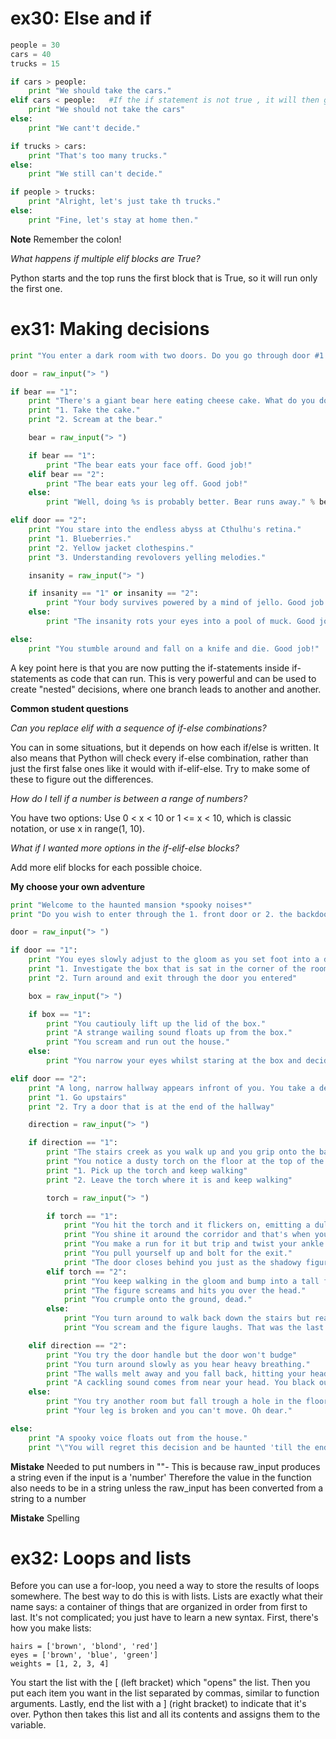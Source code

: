 # ex30: Else and if
```python
people = 30
cars = 40
trucks = 15

if cars > people:
    print "We should take the cars."
elif cars < people:   #If the if statement is not true , it will then go to elif (else if). If this statement is not true then it will run else
    print "We should not take the cars"
else:
    print "We cant't decide."

if trucks > cars:
    print "That's too many trucks."
else:
    print "We still can't decide."

if people > trucks:
    print "Alright, let's just take th trucks."
else:
    print "Fine, let's stay at home then."
```
**Note** Remember the colon!

*What happens if multiple elif blocks are True?*

Python starts and the top runs the first block that is True, so it will run only the first one.

# ex31: Making decisions
```python
print "You enter a dark room with two doors. Do you go through door #1 or door #2?"

door = raw_input("> ")

if bear == "1":
    print "There's a giant bear here eating cheese cake. What do you do?"
    print "1. Take the cake."
    print "2. Scream at the bear."

    bear = raw_input("> ")

    if bear == "1":
        print "The bear eats your face off. Good job!"
    elif bear == "2":
        print "The bear eats your leg off. Good job!"
    else:
        print "Well, doing %s is probably better. Bear runs away." % bear

elif door == "2":
    print "You stare into the endless abyss at Cthulhu's retina."
    print "1. Blueberries."
    print "2. Yellow jacket clothespins."
    print "3. Understanding revolovers yelling melodies."

    insanity = raw_input("> ")

    if insanity == "1" or insanity == "2":
        print "Your body survives powered by a mind of jello. Good job!"
    else:
        print "The insanity rots your eyes into a pool of muck. Good job!"

else:
    print "You stumble around and fall on a knife and die. Good job!"
```
A key point here is that you are now putting the if-statements inside if-statements as code that can run. This is very powerful and can be used to create "nested" decisions, where one branch leads to another and another.

**Common student questions**

*Can you replace elif with a sequence of if-else combinations?*

You can in some situations, but it depends on how each if/else is written. It also means that Python will check every if-else combination, rather than just the first false ones like it would with if-elif-else. Try to make some of these to figure out the differences.

*How do I tell if a number is between a range of numbers?*

You have two options: Use 0 < x < 10 or 1 <= x < 10, which is classic notation, or use x in range(1, 10).

*What if I wanted more options in the if-elif-else blocks?*

Add more elif blocks for each possible choice.

**My choose your own adventure**
```python
print "Welcome to the haunted mansion *spooky noises*"
print "Do you wish to enter through the 1. front door or 2. the backdoor?"

door = raw_input("> ")

if door == "1":
    print "You eyes slowly adjust to the gloom as you set foot into a dark room."
    print "1. Investigate the box that is sat in the corner of the room"
    print "2. Turn around and exit through the door you entered"

    box = raw_input("> ")

    if box == "1":
        print "You cautiouly lift up the lid of the box."
        print "A strange wailing sound floats up from the box."
        print "You scream and run out the house."
    else:
        print "You narrow your eyes whilst staring at the box and decide to leave."

elif door == "2":
    print "A long, narrow hallway appears infront of you. You take a deep breath."
    print "1. Go upstairs"
    print "2. Try a door that is at the end of the hallway"

    direction = raw_input("> ")

    if direction == "1":
        print "The stairs creek as you walk up and you grip onto the banister tightly."
        print "You notice a dusty torch on the floor at the top of the stairs."
        print "1. Pick up the torch and keep walking"
        print "2. Leave the torch where it is and keep walking"

        torch = raw_input("> ")

        if torch == "1":
            print "You hit the torch and it flickers on, emitting a dull glow."
            print "You shine it around the corridor and that's when you notice a dark shadowy figure."
            print "You make a run for it but trip and twist your ankle."
            print "You pull yourself up and bolt for the exit."
            print "The door closes behind you just as the shadowy figure slams into it. You are safe."
        elif torch == "2":
            print "You keep walking in the gloom and bump into a tall figure infront of you."
            print "The figure screams and hits you over the head."
            print "You crumple onto the ground, dead."
        else:
            print "You turn around to walk back down the stairs but realise that your exit is blocked by a tall shadowy figure."
            print "You scream and the figure laughs. That was the last thing you ever saw."

    elif direction == "2":
        print "You try the door handle but the door won't budge"
        print "You turn around slowly as you hear heavy breathing."
        print "The walls melt away and you fall back, hitting your head on the handle."
        print "A cackling sound comes from near your head. You black out."
    else:
        print "You try another room but fall trough a hole in the floor."
        print "Your leg is broken and you can't move. Oh dear."

else:
    print "A spooky voice floats out from the house."
    print "\"You will regret this decision and be haunted 'till the end of time.\""
```
**Mistake** Needed to put numbers in ""- This is because raw_input produces a string even if the input is a 'number' Therefore the value in the function also needs to be in a string unless the raw_input has been converted from a string to a number

**Mistake** Spelling

# ex32: Loops and lists

Before you can use a for-loop, you need a way to store the results of loops somewhere. The best way to do this is with lists. Lists are exactly what their name says: a container of things that are organized in order from first to last. It's not complicated; you just have to learn a new syntax. First, there's how you make lists:

```
hairs = ['brown', 'blond', 'red']
eyes = ['brown', 'blue', 'green']
weights = [1, 2, 3, 4]
```

You start the list with the \[ (left bracket) which "opens" the list. Then you put each item you want in the list separated by commas, similar to function arguments. Lastly, end the list with a \] (right bracket) to indicate that it's over. Python then takes this list and all its contents and assigns them to the variable.
